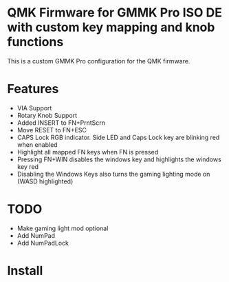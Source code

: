 # QMK Firmware for GMMK Pro ISO DE with custom key mapping and knob functions

This is a custom GMMK Pro configuration for the QMK firmware.

# Features
- VIA Support
- Rotary Knob Support
- Added INSERT to FN+PrntScrn
- Move RESET to FN+ESC
- CAPS Lock RGB indicator. Side LED and Caps Lock key are blinking red when enabled
- Highlight all mapped FN keys when FN is pressed
- Pressing FN+WIN disables the windows key and highlights the windows key red
- Disabling the Windows Keys also turns the gaming lighting mode on (WASD highlighted)

# TODO
- Make gaming light mod optional
- Add NumPad
- Add NumPadLock


# Install
